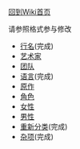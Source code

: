 ﻿[回到Wiki首页](https://github.com/Mapaler/EhTagTranslator/wiki)

请参照格式参与修改
* [行名](https://github.com/Mapaler/EhTagTranslator/wiki/rows)(完成)
* [艺术家](https://github.com/Mapaler/EhTagTranslator/wiki/artist)
* [团队](https://github.com/Mapaler/EhTagTranslator/wiki/group)
* [语言](https://github.com/Mapaler/EhTagTranslator/wiki/language)(完成)
* [原作](https://github.com/Mapaler/EhTagTranslator/wiki/parody)
* [角色](https://github.com/Mapaler/EhTagTranslator/wiki/character)
* [女性](https://github.com/Mapaler/EhTagTranslator/wiki/female)
* [男性](https://github.com/Mapaler/EhTagTranslator/wiki/male)
* [重新分类](https://github.com/Mapaler/EhTagTranslator/wiki/reclass)(完成)
* [杂项](https://github.com/Mapaler/EhTagTranslator/wiki/misc)(完成)